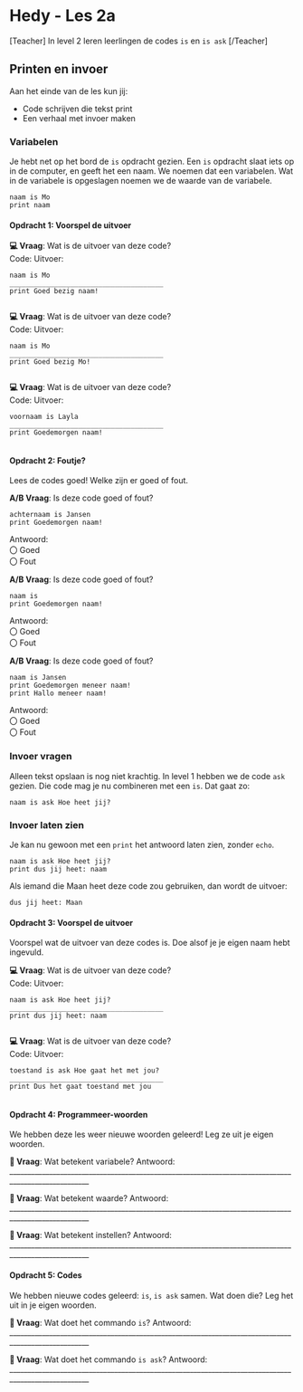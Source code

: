 # Hedy - Les 2a

[Teacher] In level 2 leren leerlingen de codes `is` en `is ask` [/Teacher]

## Printen en invoer

Aan het einde van de les kun jij:

* Code schrijven die tekst print
* Een verhaal met invoer maken

### Variabelen

Je hebt net op het bord de `is` opdracht gezien.
Een `is` opdracht slaat iets op in de computer, en geeft het een naam. We noemen dat een variabelen.
Wat in de variabele is opgeslagen noemen we de waarde van de variabele.

```hedy
naam is Mo
print naam
```

#### Opdracht 1: Voorspel de uitvoer

**💻 Vraag**: Wat is de uitvoer van deze code? <br>
Code:									Uitvoer:
```hedy
naam is Mo                            ______________________________________
print Goed bezig naam!                
							
```

**💻 Vraag**: Wat is de uitvoer van deze code? <br>
Code:									Uitvoer:
```hedy
naam is Mo                            ______________________________________
print Goed bezig Mo!                  
							
```

**💻 Vraag**: Wat is de uitvoer van deze code? <br>
Code:									Uitvoer:
```hedy
voornaam is Layla                     ______________________________________
print Goedemorgen naam!               
							
```


#### Opdracht 2: Foutje?
Lees de codes goed! Welke zijn er goed of fout.

**A/B Vraag**: Is deze code goed of fout?
```hedy
achternaam is Jansen
print Goedemorgen naam!							
```
Antwoord: <br> 〇 Goed<br> 〇 Fout

**A/B Vraag**: Is deze code goed of fout?
```hedy
naam is
print Goedemorgen naam!							
```
Antwoord: <br> 〇 Goed<br> 〇 Fout

**A/B Vraag**: Is deze code goed of fout?
```hedy
naam is Jansen
print Goedemorgen meneer naam!
print Hallo meneer naam!							
```
Antwoord: <br> 〇 Goed<br> 〇 Fout


### Invoer vragen

Alleen tekst opslaan is nog niet krachtig. In level 1 hebben we de code `ask` gezien.
Die code mag je nu combineren met een `is`. Dat gaat zo:

```hedy
naam is ask Hoe heet jij?
```

### Invoer laten zien

Je kan nu gewoon met een `print` het antwoord laten zien, zonder `echo`.

```hedy
naam is ask Hoe heet jij?
print dus jij heet: naam
```

Als iemand die Maan heet deze code zou gebruiken, dan wordt de uitvoer:

```
dus jij heet: Maan
```

#### Opdracht 3: Voorspel de uitvoer

Voorspel wat de uitvoer van deze codes is. Doe alsof je je eigen naam hebt ingevuld.

**💻 Vraag**: Wat is de uitvoer van deze code? <br>
Code:									Uitvoer:
```hedy
naam is ask Hoe heet jij?             ______________________________________
print dus jij heet: naam              
							
```

**💻 Vraag**: Wat is de uitvoer van deze code? <br>
Code:									Uitvoer:
```hedy
toestand is ask Hoe gaat het met jou? ______________________________________
print Dus het gaat toestand met jou   
							
```


#### Opdracht 4: Programmeer-woorden

We hebben deze les weer nieuwe woorden geleerd! Leg ze uit je eigen woorden.

**📖 Vraag**: Wat betekent variabele?
Antwoord: ____________________________________________________________________________________________________<br>

**📖 Vraag**: Wat betekent waarde?
Antwoord: ____________________________________________________________________________________________________<br>

**📖 Vraag**: Wat betekent instellen?
Antwoord: ____________________________________________________________________________________________________<br>


#### Opdracht 5: Codes

We hebben nieuwe codes geleerd: `is`, `is ask` samen. Wat doen die? Leg het uit in je eigen woorden.

**📖 Vraag**: Wat doet het commando `is`?
Antwoord: ____________________________________________________________________________________________________<br>

**📖 Vraag**: Wat doet het commando `is ask`?
Antwoord: ____________________________________________________________________________________________________<br>
